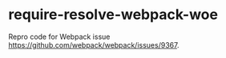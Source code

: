 # require-resolve-webpack-woe

Repro code for Webpack issue https://github.com/webpack/webpack/issues/9367.
